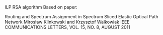 ILP RSA algorithm Based on paper: 

Routing and Spectrum Assignment in Spectrum Sliced Elastic Optical Path Network
Mirosław Klinkowski and Krzysztof Walkowiak
IEEE COMMUNICATIONS LETTERS, VOL. 15, NO. 8, AUGUST 2011
